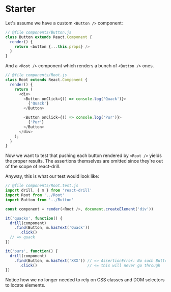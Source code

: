# Starter

Let's assume we have a custom `<Button />` component:

```javascript
// @file components/Button.js
class Button extends React.Component {
  render() {
    return <button {...this.props} />
  }
}
```

And a `<Root />` component which renders a bunch of `<Button />` ones.

```javascript
// @file components/Root.js
class Root extends React.Component {
  render() {
    return (
      <div>
        <Button onClick={() => console.log('Quack')}>
          {'Quack'}
        </Button>

        <Button onClick={() => console.log('Pur')}>
          {'Pur'}
        </Button>
      </div>
    );
  }
}
```

Now we want to test that pushing each button rendered by `<Root />` yields the
proper results. The assertions themselves are omitted since they're out of the
scope of react-drill.

Anyway, this is what our test would look like:

```javascript
// @file components/Root.test.js
import drill, { m } from 'react-drill'
import Root from '../Root'
import Button from '../Button'

const component = render(<Root />, document.createElement('div'))

it('quacks', function() {
  drill(component)
    .find(Button, m.hasText('Quack'))
      .click()
  // => quack
})

it('purs', function() {
  drill(component)
    .find(Button, m.hasText('XXX')) // => AssertionError: No such Button component
      .click()                      // <= this will never go through
})
```

Notice how we no longer needed to rely on CSS classes and DOM selectors to
locate elements.

